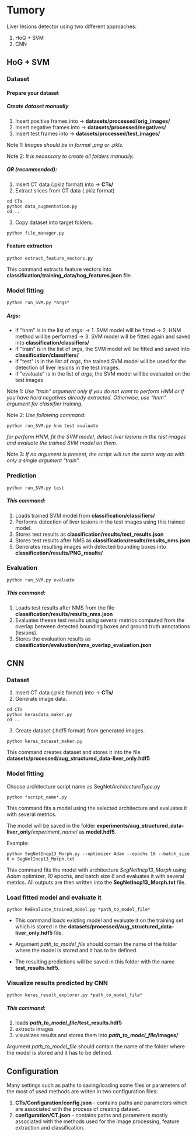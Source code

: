 # Tumory
Liver lesions detector using two different approaches:
1. HoG + SVM
2. CNN

## HoG + SVM

### Dataset

#### Prepare your dataset

##### Create dataset manually
1. Insert positive frames into -> **datasets/processed/orig_images/**
2. Insert negative frames into -> **datasets/processed/negatives/**
3. Insert test frames into -> **datasets/processed/test_images/**

Note 1: _Images should be in format .png or .pklz._

Note 2: _It is necessary to create all folders manually._

##### OR (recommended):
1. Insert CT data (.pklz format) into -> **CTs/** 
2. Extract slices from CT data (.pklz format) 
```
cd CTs
python data_augmentation.py
cd ..
```
3. Copy dataset into target folders. 
```
python file_manager.py
```

#### Feature extraction
```
python extract_feature_vectors.py
```

This command extracts feature vectors into **classification/training_data/hog_features.json** file.

### Model fitting
```
python run_SVM.py *args*
```

##### Args:
- if "hnm" is in the list of *args*:
-> 1. SVM model will be fitted
-> 2. HNM method will be performed
-> 3. SVM model will be fitted again and saved into **classification/classifiers/**
- if "train" is in the list of *args*, the SVM model will be fitted and saved into **classification/classifiers/**
- if "test" is in the list of *args*, the trained SVM model will be used for the detection of liver lesions in the test images. 
- if "evaluate" is in the list of *args*, the SVM model will be evaluated on the test images

Note 1: _Use "train" argument only if you do not want to perform HNM or if you have hard negatives already extracted. Otherwise, use "hnm" argument for classifier training._

Note 2: _Use following command:_
```
python run_SVM.py hnm test evaluate 
```

_for perform HNM, fit the SVM model, detect liver lesions in the test images and evaluate the trained SVM model on them._

Note 3: _If no argument is present, the script will run the same way as with only a single argument "train"._

### Prediction
```
python run_SVM.py test
```

##### This command:
1. Loads trained SVM model from **classification/classifiers/**
2. Performs detection of liver lesions in the test images using this trained model.
3. Stores test results as **classification/results/test_results.json**
4. Stores test results after NMS as **classification/results/results_nms.json**
5. Generates resulting images with detected bounding boxes into **classification/results/PNG_results/**

### Evaluation
```
python run_SVM.py evaluate
```

##### This command:
1. Loads test results after NMS from the file **classification/results/results_nms.json**
2. Evaluates theese test results using several metrics computed from the overlap between detected bounding boxes and ground truth annotations (lesions).
3. Stores the evaluation results as **classification/evaluation/nms_overlap_evaluation.json** 

## CNN
### Dataset
1. Insert CT data (.pklz format) into -> **CTs/** 
2. Generate image data.
```
cd CTs
python kerasdata_maker.py
cd ..
```

3. Create dataset (.hdf5 format) from generated images.
```
python keras_dataset_maker.py
```

This command creates dataset and stores it into the file **datasets/processed/aug_structured_data-liver_only.hdf5** 

### Model fitting
Choose architecture script name as SegNet*ArchitectureType*.py
```
python *script_name*.py
```

This command fits a model using the selected architecture and evaluates it with several metrics.

The model will be saved in the folder **experiments/aug_structured_data-liver_only**/*experiment_name*/ as **model.hdf5**.

Example:
```
python SegNetIncp13_Morph.py --optimizer Adam --epochs 10 --batch_size 6 > SegNetIncp13_Morph.txt
```

This command fits the model with architecture _SegNetIncp13_Morph_ using _Adam_ optimizer, _10_ epochs, and batch size _6_ and evaluates it with several metrics. All outputs are then written into the **SegNetIncp13_Morph.txt** file.

### Load fitted model and evaluate it
```
python ReEvaluate_trained_model.py *path_to_model_file*
```

- This command loads existing model and evaluate it on the training set which is stored in the **datasets/processed/aug_structured_data-liver_only.hdf5** file.

- Argument *path_to_model_file* should contain the name of the folder where the model is stored and it has to be defined.

- The resulting predictions will be saved in this folder with the name **test_results.hdf5**.

### Visualize results predicted by CNN
```
python keras_result_explorer.py *path_to_model_file*
```

##### This command:
1. loads **_path_to_model_file_/test_results.hdf5**
2. extracts images
3. visualizes results and stores them into **_path_to_model_file_/images/**

Argument *path_to_model_file* should contain the name of the folder where the model is stored and it has to be defined.


## Configuration

Many settings such as paths to saving/loading some files or parameters of the most of used methods are writen in two configuration files:
1. **CTs/Configuration/config.json** - contains paths and parameters which are associated with the process of creating dataset.
2. **configuration/CT.json** - contains paths and parameters mostly associated with the methods used for the image processing, feature extraction and classification.
